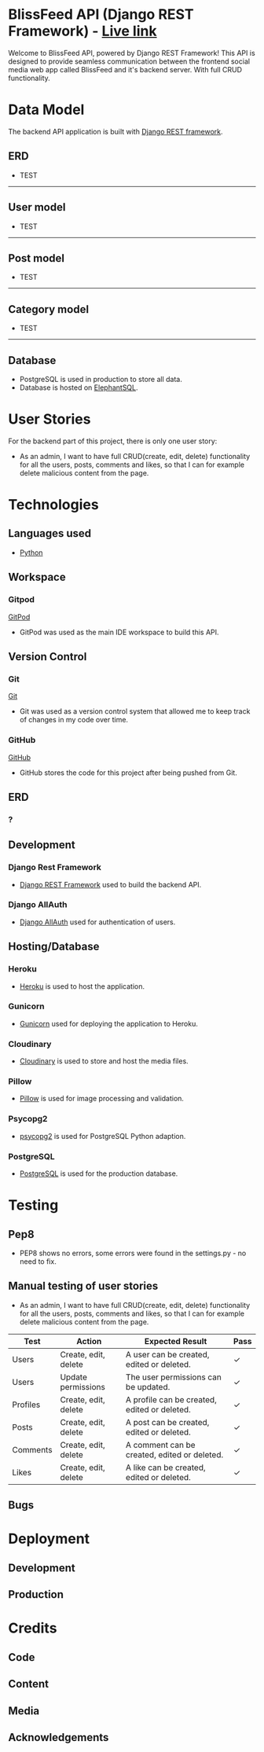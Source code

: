# BlissFeed API (Django REST Framework) - [Live link](https://blissfeed-drf.herokuapp.com/)

Welcome to BlissFeed API, powered by Django REST Framework! This API is designed to provide seamless communication between the frontend social media web app called BlissFeed and it's backend server. With full CRUD functionality.

# Data Model

The backend API application is built with [Django REST framework](https://www.django-rest-framework.org/).

## ERD
- TEST
***
## User model
- TEST
***
## Post model
- TEST
***
## Category model
- TEST
***


## Database

- PostgreSQL is used in production to store all data.
- Database is hosted on [ElephantSQL](https://www.elephantsql.com/).

# User Stories

For the backend part of this project, there is only one user story:

- As an admin, I want to have full CRUD(create, edit, delete) functionality for all the users, posts, comments and likes, so that I can for example delete malicious content from the page.

# Technologies

## Languages used

- [Python](https://www.python.org/)

## Workspace

### Gitpod
[GitPod](https://gitpod.io/)
- GitPod was used as the main IDE workspace to build this API.

## Version Control

### Git
[Git](https://git-scm.com/)
- Git was used as a version control system that allowed me to keep track of changes in my code over time.

### GitHub
[GitHub](https://github.com/) 
- GitHub stores the code for this project after being pushed from Git.

## ERD

### ?

## Development

### Django Rest Framework
- [Django REST Framework](https://www.django-rest-framework.org/)
used to build the backend API.

### Django AllAuth
- [Django AllAuth](https://django-allauth.readthedocs.io/en/latest/index.html)
used for authentication of users.

## Hosting/Database

### Heroku
- [Heroku](https://id.heroku.com/login)
is used to host the application.

### Gunicorn
- [Gunicorn](https://gunicorn.org/)
used for deploying the application to Heroku.

### Cloudinary
- [Cloudinary](https://cloudinary.com/)
is used to store and host the media files.

### Pillow 
- [Pillow](https://pillow.readthedocs.io/en/stable/)
is used for image processing and validation.

### Psycopg2
- [psycopg2](https://www.psycopg.org/docs/)
is used for PostgreSQL Python adaption.

### PostgreSQL
- [PostgreSQL](https://www.postgresql.org/)
is used for the production database.

# Testing

## Pep8
- PEP8 shows no errors, some errors were found in the settings.py - no need to fix.

## Manual testing of user stories

- As an admin, I want to have full CRUD(create, edit, delete) functionality for all the users, posts, comments and likes, so that I can for example delete malicious content from the page.

| Test       | Action            | Expected Result               | Pass |
| ---------- | ---------------- | --------------------------- | ---- |
| Users     | Create, edit, delete   | A user can be created, edited or deleted.   | ✓    |
| Users     | Update permissions  | The user permissions can be updated.      | ✓    |
| Profiles   | Create, edit, delete | A profile can be created, edited or deleted.  | ✓    |
| Posts  | Create, edit, delete       | A post can be created, edited or deleted.        | ✓    |
| Comments   | Create, edit, delete | A comment can be created, edited or deleted.   | ✓    |
| Likes   | Create, edit, delete | A like can be created, edited or deleted.   | ✓    |

## Bugs

# Deployment

## Development

## **Production**

# Credits

## Code

## Content

## Media

## Acknowledgements